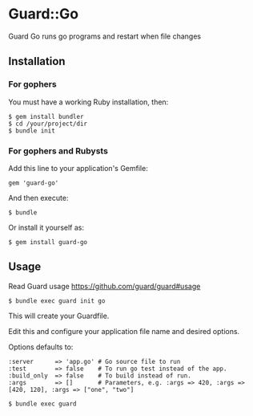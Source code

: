 # Guard::Go

Guard Go runs go programs and restart when file changes

## Installation

### For gophers

You must have a working Ruby installation, then:

    $ gem install bundler
    $ cd /your/project/dir 
    $ bundle init

### For gophers and Rubysts

Add this line to your application's Gemfile:

    gem 'guard-go'

And then execute:

    $ bundle

Or install it yourself as:

    $ gem install guard-go

## Usage

Read Guard usage https://github.com/guard/guard#usage

    $ bundle exec guard init go

This will create your Guardfile. 

Edit this and configure your application file name and desired options.

Options defaults to:

    :server      => 'app.go' # Go source file to run
    :test        => false    # To run go test instead of the app.
    :build_only  => false    # To build instead of run.
    :args        => []       # Parameters, e.g. :args => 420, :args => [420, 120], :args => ["one", "two"]

    $ bundle exec guard
